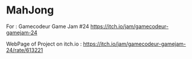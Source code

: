 # MahJong
For : Gamecodeur Game Jam #24
https://itch.io/jam/gamecodeur-gamejam-24



WebPage of Project on itch.io :
https://itch.io/jam/gamecodeur-gamejam-24/rate/613221


